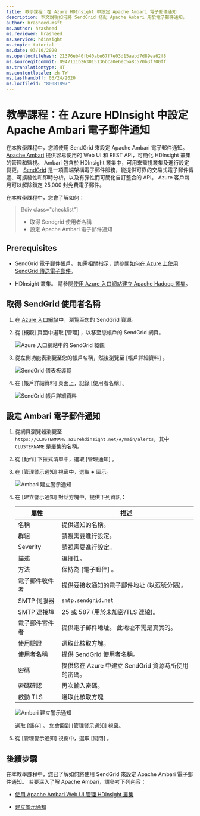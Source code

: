 ```yaml
---
title: 教學課程：在 Azure HDInsight 中設定 Apache Ambari 電子郵件通知
description: 本文說明如何將 SendGrid 搭配 Apache Ambari 用於電子郵件通知。
author: hrasheed-msft
ms.author: hrasheed
ms.reviewer: hrasheed
ms.service: hdinsight
ms.topic: tutorial
ms.date: 03/10/2020
ms.openlocfilehash: 21376eb40fb40abe67f7e03d15aabd7d89ea62f8
ms.sourcegitcommit: 0947111b263015136bca0e6ec5a8c570b3f700ff
ms.translationtype: HT
ms.contentlocale: zh-TW
ms.lasthandoff: 03/24/2020
ms.locfileid: "80081897"
---
```

# <a name="tutorial-configure-apache-ambari-email-notifications-in-azure-hdinsight"></a>教學課程：在 Azure HDInsight 中設定 Apache Ambari 電子郵件通知

在本教學課程中，您將使用 SendGrid 來設定 Apache Ambari 電子郵件通知。 [Apache Ambari](./hdinsight-hadoop-manage-ambari.md) 提供容易使用的 Web UI 和 REST API，可簡化 HDInsight 叢集的管理和監視。 Ambari 包含於 HDInsight 叢集中，可用來監視叢集及進行設定變更。 [SendGrid](https://sendgrid.com/solutions/) 是一項雲端架構電子郵件服務，能提供可靠的交易式電子郵件傳遞、可擴縮性和即時分析，以及有彈性而可簡化自訂整合的 API。 Azure 客戶每月可以解除鎖定 25,000 封免費電子郵件。

在本教學課程中，您會了解如何：

> [!div class="checklist"]
> * 取得 Sendgrid 使用者名稱
> * 設定 Apache Ambari 電子郵件通知

## <a name="prerequisites"></a>Prerequisites

* SendGrid 電子郵件帳戶。 如需相關指示，請參閱[如何在 Azure 上使用 SendGrid 傳送電子郵件](https://docs.microsoft.com/azure/sendgrid-dotnet-how-to-send-email)。

* HDInsight 叢集。 請參閱[使用 Azure 入口網站建立 Apache Hadoop 叢集](./hdinsight-hadoop-create-linux-clusters-portal.md)。

## <a name="obtain-sendgrid-username"></a>取得 SendGrid 使用者名稱

1. 在 [Azure 入口網站](https://portal.azure.com)中，瀏覽至您的 SendGrid 資源。

1. 從 [概觀] 頁面中選取 [管理]  ，以移至您帳戶的 SendGrid 網頁。

    ![Azure 入口網站中的 SendGrid 概觀](./media/apache-ambari-email/azure-portal-sendgrid-manage.png)

1. 從左側功能表瀏覽至您的帳戶名稱，然後瀏覽至 [帳戶詳細資料]  。

    ![SendGrid 儀表板導覽](./media/apache-ambari-email/sendgrid-dashboard-navigation.png)

1. 在 [帳戶詳細資料]  頁面上，記錄 [使用者名稱]  。

    ![SendGrid 帳戶詳細資料](./media/apache-ambari-email/sendgrid-account-details.png)

## <a name="configure-ambari-e-mail-notification"></a>設定 Ambari 電子郵件通知

1. 從網頁瀏覽器瀏覽至 `https://CLUSTERNAME.azurehdinsight.net/#/main/alerts`，其中 `CLUSTERNAME` 是叢集的名稱。

1. 從 [動作]  下拉式清單中，選取 [管理通知]  。

1. 在 [管理警示通知]  視窗中，選取 **+** 圖示。

    ![Ambari 建立警示通知](./media/apache-ambari-email/azure-portal-create-notification.png)

1. 在 [建立警示通知]  對話方塊中，提供下列資訊：

    |屬性 |描述 |
    |---|---|
    |名稱|提供通知的名稱。|
    |群組|請視需要進行設定。|
    |Severity|請視需要進行設定。|
    |描述|選擇性。|
    |方法|保持為 [電子郵件]  。|
    |電子郵件收件者|提供要接收通知的電子郵件地址 (以逗號分隔)。|
    |SMTP 伺服器|`smtp.sendgrid.net`|
    |SMTP 連接埠|25 或 587 (用於未加密/TLS 連線)。|
    |電子郵件寄件者|提供電子郵件地址。 此地址不需是真實的。|
    |使用驗證|選取此核取方塊。|
    |使用者名稱|提供 SendGrid 使用者名稱。|
    |密碼|提供您在 Azure 中建立 SendGrid 資源時所使用的密碼。|
    |密碼確認|再次輸入密碼。|
    |啟動 TLS|選取此核取方塊|

    ![Ambari 建立警示通知](./media/apache-ambari-email/ambari-create-alert-notification.png)

    選取 [儲存]  。 您會回到 [管理警示通知]  視窗。

1. 從 [管理警示通知]  視窗中，選取 [關閉]  。

## <a name="next-steps"></a>後續步驟

在本教學課程中，您已了解如何將使用 SendGrid 來設定 Apache Ambari 電子郵件通知。 若要深入了解 Apache Ambari，請參考下列內容：

* [使用 Apache Ambari Web UI 管理 HDInsight 叢集](./hdinsight-hadoop-manage-ambari.md)

* [建立警示通知](https://docs.cloudera.com/HDPDocuments/Ambari-latest/managing-and-monitoring-ambari/content/amb_create_an_alert_notification.html)
